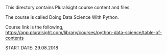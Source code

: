 This directory contains Pluralsight course content and files.

The course is called Doing Data Science With Python.

Course link is the following,
https://app.pluralsight.com/library/courses/python-data-science/table-of-contents

START DATE: 29.08.2018

